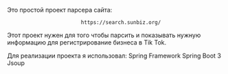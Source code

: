 Это простой проект парсера сайта: 

                            https://search.sunbiz.org/

Этот проект нужен для того чтобы парсить и показывать нужную информацию для регистрирование бизнеса в Tik Tok.

Для реализации проекта я использовал: Spring Framework
                                      Spring Boot 3
                                      Jsoup
